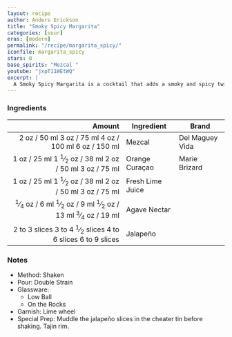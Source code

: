 ```yaml
---
layout: recipe
author: Anders Erickson
title: "Smoky Spicy Margarita"
categories: [sour]
eras: [modern]
permalink: "/recipe/margarita_spicy/"
iconfile: margarita_spicy
stars: 0
base_spirits: "Mezcal "
youtube: "jxpT11WEtWQ"
excerpt: |
  A Smoky Spicy Margarita is a cocktail that adds a smoky and spicy twist to the classic margarita. It typically involves using mezcal instead of tequila, muddling in jalapeños for heat, and rimming the glass with a spicy salt mixture like chili powder and cayenne pepper.
---
```


### Ingredients

|        Amount | Ingredient       | Brand           |
| ------------: | ---------------- | --------------- |
|          <span class="onex active">2 oz  / 50 ml</span> <span class="onehalfx">3 oz  / 75 ml</span> <span class="twox">4 oz  / 100 ml</span> <span class="threex">6 oz  / 150 ml</span>| Mezcal           | Del Maguey Vida |
|          <span class="onex active">1 oz  / 25 ml</span> <span class="onehalfx">1 <sup>1</sup>&frasl;<sub>2</sub> oz  / 38 ml</span> <span class="twox">2 oz  / 50 ml</span> <span class="threex">3 oz  / 75 ml</span>| Orange Curaçao   | Marie Brizard   |
|          <span class="onex active">1 oz  / 25 ml</span> <span class="onehalfx">1 <sup>1</sup>&frasl;<sub>2</sub> oz  / 38 ml</span> <span class="twox">2 oz  / 50 ml</span> <span class="threex">3 oz  / 75 ml</span>| Fresh Lime Juice |
|       <span class="onex active"> <sup>1</sup>&frasl;<sub>4</sub> oz  / 6 ml</span> <span class="onehalfx"> <sup>1</sup>&frasl;<sub>2</sub> oz  / 9 ml</span> <span class="twox"> <sup>1</sup>&frasl;<sub>2</sub> oz  / 13 ml</span> <span class="threex"> <sup>3</sup>&frasl;<sub>4</sub> oz  / 19 ml</span>| Agave Nectar     |
| <span class="onex active">2 to 3 slices </span> <span class="onehalfx">3 to 4 <sup>1</sup>&frasl;<sub>2</sub> slices </span> <span class="twox">4 to 6 slices </span> <span class="threex">6 to 9 slices </span>| Jalapeño         |

### Notes

- Method: Shaken
- Pour: Double Strain
- Glassware:
  - Low Ball
  - On the Rocks
- Garnish: Lime wheel
- Special Prep: Muddle the jalapeño slices in the cheater tin before shaking. Tajin rim.

    
<script type="application/ld+json">
{
  "@context": "https://schema.org",
  "@type": "Recipe",
  "author": {
    "@type": "Person",
    "name": "{{ page.author }}"
    },
  "image": "{%- for page in page.categories limit: 1 %}{% assign cat = site.data.categories | where: "slug", page | first %}{{ site.url }}{{ site.baseurl}}/assets/images/category_{{cat.slug}}.svg{% endfor -%}",
  "description": "{{ page.excerpt | strip_html | replace: '"', "'" }}",
  "recipeIngredient": [
  " 2 oz Mezcal",
  " 1 oz Orange Curaçao",
  " 1 oz Fresh Lime Juice",
  "0.25 oz Agave Nectar",
  "2 to 3 slices Jalapeño"
    ],
  "name": "{{ page.title }}",
  "recipeInstructions": [
    {
      "@type": "HowToStep",
      "text": "- Method: Shaken"
    },
    {
      "@type": "HowToStep",
      "text": "- Pour: Double Strain"
    },
    {
      "@type": "HowToStep",
      "text": "- Glassware:"
    },
    {
      "@type": "HowToStep",
      "text": "  - Low Ball"
    },
    {
      "@type": "HowToStep",
      "text": "  - On the Rocks"
    },
    {
      "@type": "HowToStep",
      "text": "- Garnish: Lime wheel"
    },
    {
      "@type": "HowToStep",
      "text": "- Special Prep: Muddle the jalapeño slices in the cheater tin before shaking. Tajin rim."
    }
    ],
  "recipeYield": "1 cocktail",
  "recipeCategory": "cocktail",
  {% if page.stars and site.data.ratings[page.iconfile].ratings -%}"aggregateRating": {
   "@type": "AggregateRating",
   "ratingValue": "{%- include stars_metadata.html %}",
   "bestRating": "5",
   "reviewCount": "2"},{%- endif %}
  "recipeCuisine": "global",
  "prepTime": "PT20M",
  "cookTime": "PT15S",
  "keywords": "{{ page.title }}, cocktail, {{ page.eras }}, {%- include category_metadata.html -%}, {%- include spirits_metadata.html -%}"
}
</script>

    